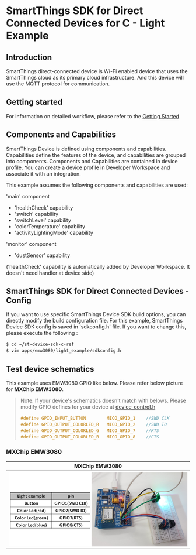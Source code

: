 # SmartThings SDK for Direct Connected Devices for C - Light Example

## Introduction

SmartThings direct-connected device is Wi-Fi enabled device that uses the SmartThings cloud as its primary cloud infrastructure. And this device will use the MQTT protocol for communication.

## Getting started

For information on detailed workflow, please refer to the [Getting Started](../../../doc/getting_started.md)

## Components and Capabilities

SmartThings Device is defined using components and capabilities. Capabilities define the features of the device, and capabilities are grouped into components.
Components and Capabilities are contained in device profile. You can create a device profile in Developer Workspace and associate it with an integration.

This example assumes the following components and capabilities are used:

'main' component
- 'healthCheck' capability
- 'switch' capability
- 'switchLevel' capability
- 'colorTemperature' capability
- 'activityLightingMode' capability

'monitor' component
- 'dustSensor' capability

('healthCheck' capability is automatically added by Developer Workspace. It doesn't need handler at device side)

## SmartThings SDK for Direct Connected Devices - Config
If you want to use specific SmartThings Device SDK build options, you can directly modify the build configuration file. For this example, SmartThings Device SDK config is saved in 'sdkconfig.h' file. If you want to change this, please execute the following :
```sh
$ cd ~/st-device-sdk-c-ref
$ vim apps/emw3080/light_example/sdkconfig.h
```

## Test device schematics
This example uses EMW3080 GPIO like below.
Please refer below picture for __MXChip EMW3080__.
> Note: If your device's schematics doesn't match with belows.
> Please modify GPIO defines for your device at [device_control.h](main/device_control.h)
> ```c
> #define GPIO_INPUT_BUTTON        MICO_GPIO_1    //SWD CLK
> #define GPIO_OUTPUT_COLORLED_R   MICO_GPIO_2    //SWD IO
> #define GPIO_OUTPUT_COLORLED_G   MICO_GPIO_7    //RTS
> #define GPIO_OUTPUT_COLORLED_B   MICO_GPIO_8    //CTS
> ```

### MXChip EMW3080
| MXChip EMW3080                                                       |
|-----------------------------------------------------------------------|
|![MXChip EMW3080](../../../doc/res/Light_Example_MXChip_EMW3080.png) |
